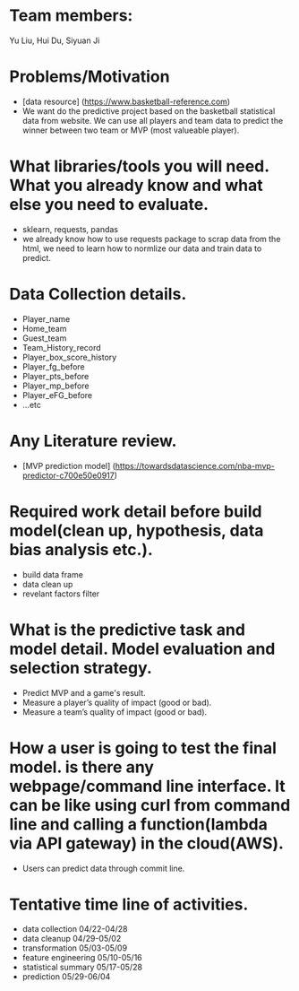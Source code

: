 # Team members:
Yu Liu, Hui Du, Siyuan Ji

# Problems/Motivation
- [data resource] (https://www.basketball-reference.com)
- We want do the predictive project based on the basketball statistical data from website.
We can use all players and team data to predict the winner between two team or MVP (most valueable player).

# What libraries/tools you will need. What you already know and what else you need to evaluate.
- sklearn, requests, pandas
- we already know how to use requests package to scrap data from the html, we need to learn how to normlize our data and train data to predict.

# Data Collection details.
- Player_name
- Home_team
- Guest_team
- Team_History_record
- Player_box_score_history
- Player_fg_before
- Player_pts_before
- Player_mp_before
- Player_eFG_before
- ...etc

# Any Literature review.
- [MVP prediction model] (https://towardsdatascience.com/nba-mvp-predictor-c700e50e0917)

# Required work detail before build model(clean up, hypothesis, data bias analysis etc.).
- build data frame
- data clean up
- revelant factors filter

# What is the predictive task and model detail. Model evaluation and selection strategy.
- Predict MVP and a game's result.
- Measure a player’s quality of impact (good or bad).
- Measure a team’s quality of impact (good or bad).

# How a user is going to test the final model. is there any webpage/command line interface. It can be like using curl from command line and calling a function(lambda via API gateway) in the cloud(AWS).
- Users can predict data through commit line.

# Tentative time line of activities.
- data collection 04/22-04/28
- data cleanup 04/29-05/02
- transformation 05/03-05/09
- feature engineering 05/10-05/16
- statistical summary 05/17-05/28
- prediction 05/29-06/04
